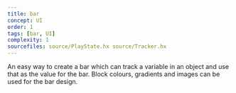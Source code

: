 ```yaml
---
title: bar
concept: UI
order: 1
tags: [bar, UI]
complexity: 1
sourcefiles: source/PlayState.hx source/Tracker.hx
---
```

An easy way to create a bar which can track a variable in an object and use that as the value for the bar.
Block colours, gradients and images can be used for the bar design.